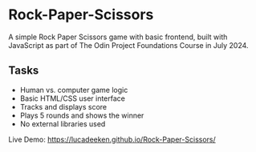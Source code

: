 # Rock-Paper-Scissors

A simple Rock Paper Scissors game with basic frontend, built with JavaScript as part of The Odin Project Foundations Course in July 2024.

## Tasks
- Human vs. computer game logic  
- Basic HTML/CSS user interface  
- Tracks and displays score  
- Plays 5 rounds and shows the winner  
- No external libraries used

Live Demo: https://lucadeeken.github.io/Rock-Paper-Scissors/
